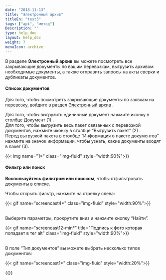 ```yaml
---
date: "2018-11-13"
title: "Электронный архив"
titleEn: "test3"
tags: ["api", "метод"]
Description: ""
type: help_doc
layout: help_doc
weight: 7
menuIcon: archive
---
```


<div class="pixxett-alert pixxett-alert-icon alert4-light">
  <i class="fa fa-info-circle"></i>В разделе <b>Электронный архив</b> вы можете посмотреть все закрывающие документы по вашим перевозкам, выгрузить архивом необходимые документы, а также отправить запросы на акты сверки и дубликаты документов.
</div>

#### Список документов
 
Для того, чтобы посмотреть закрывающие документы по заявкам на перевозку, войдите в раздел <a href="https://my.fesco.com/archive" target="_blank">Электронный архив</a> .

Для того, чтобы выгрузить единичный документ нажмите иконку в столбце Документ (1) . <br/>
Для того, чтобы выгрузить весь пакет связанных с перевозкой документов, нажмите иконку в столбце “Выгрузить пакет” (2) . <br/>
Перед выгрузкой пакета в столбце “Информация о пакете документов” нажмите на значок информации, чтобы узнать, какие документы входят в пакет (3).

{{< img name="1*" class="img-fluid" style="width:90%">}} 
<br/>
#### Фильтр или поиск

**Воспользуйтесь фильтром или поиском**, чтобы отфильтровать документы в списке.
<br/>

Чтобы открыть фильтр, нажмите на стрелку слева:

{{< gif name="screencast4*" class="img-fluid" style="width:90%">}}

<br/>
Выберите параметры, прокрутите вниз и нажмите кнопку “Найти”.

{{< gif name="screencast12-min*" title="Подпись к фото которая попадает в тег alt" class="img-fluid" style="width:90%">}}

<br/>
В поле “Тип документов” вы можете выбрать несколько типов документов:

{{< gif name="screencast1*" class="img-fluid" style="width:20%">}}


{{<isHelpful>}}

